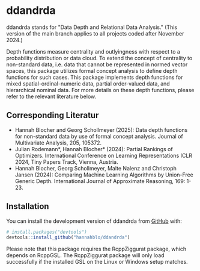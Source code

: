 
<!-- README.md is generated from README.Rmd. Please edit that file -->

# ddandrda

<!-- badges: start -->
<!-- badges: end -->

ddandrda stands for "Data Depth and Relational Data Analysis." (This version of the main branch applies to all projects coded after November 2024.)

Depth functions measure centrality and outlyingness with respect to a probability distribution or data cloud. To extend the concept of centrality to non-standard data, i.e. data that cannot be represented in normed vector spaces, this package utilizes formal concept analysis to define depth functions for such cases.
This package implements depth functions for mixed spatial-ordinal-numeric data, partial order-valued data, and hierarchical nominal data. For more details on these depth functions, please refer to the relevant literature below.

## Corresponding Literatur
- Hannah Blocher and Georg Schollmeyer (2025): Data depth functions for non-standard data by use of formal concept analysis. Journal of Multivariate Analysis, 205, 105372.
- Julian Rodemann*, Hannah Blocher* (2024): Partial Rankings of Optimizers. International Conference on Learning Representations ICLR 2024, Tiny Papers Track, Vienna, Austria.
- Hannah Blocher, Georg Schollmeyer, Malte Nalenz and Christoph Jansen (2024): Comparing Machine Learning Algorithms by Union-Free Generic Depth. International Journal of Approximate Reasoning, 169: 1-23.

## Installation

You can install the development version of ddandrda from
[GitHub](https://github.com/) with:

``` r
# install.packages("devtools")
devtools::install_github("hannahblo/ddandrda")
```
Please note that this package requires the RcppZiggurat package, which depends on RcppGSL. The RcppZiggurat package will only load successfully if the installed GSL on the Linux or Windows setup matches.



<!-- What is special about using `README.Rmd` instead of just `README.md`? You can include R chunks like so: -->
<!-- ```{r cars} -->
<!-- summary(cars) -->
<!-- ``` -->
<!-- You'll still need to render `README.Rmd` regularly, to keep `README.md` up-to-date. `devtools::build_readme()` is handy for this. You could also use GitHub Actions to re-render `README.Rmd` every time you push. An example workflow can be found here: <https://github.com/r-lib/actions/tree/v1/examples>. -->
<!-- You can also embed plots, for example: -->
<!-- ```{r pressure, echo = FALSE} -->
<!-- plot(pressure) -->
<!-- ``` -->
<!-- In that case, don't forget to commit and push the resulting figure files, so they display on GitHub and CRAN. -->
